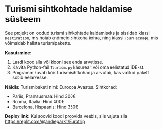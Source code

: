 # Turismi sihtkohtade haldamise süsteem

See projekt on loodud turismi sihtkohtade haldamiseks ja sisaldab klassi `Destination`, mis hoiab andmeid sihtkoha kohta, ning klassi `TourPackage`, mis võimaldab hallata turismipakette.

**Kasutamine:**
1. Laadi kood alla või klooni see enda arvutisse.
2. Käivita Python-fail `Tourism.py` käsurealt või oma eelistatud IDE-st.
3. Programm kuvab kõik turismisihtkohad ja arvutab, kas valitud pakett sobib eelarvesse.

**Näidis:**
Turismipaketi nimi: Euroopa Avastus.
Sihtkohad:
- Pariis, Prantsusmaa: Hind 300€
- Rooma, Itaalia: Hind 400€
- Barcelona, Hispaania: Hind 350€

**Deploy link:**
Kui soovid koodi proovida veebis, siis vajuta siia https://replit.com/@andrepark1/Eurotrip
